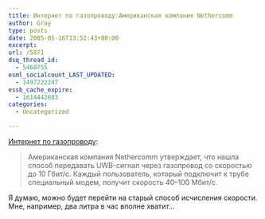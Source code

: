 ```yaml
---
title: Интернет по газопроводу:Американская компания Nethercomm
author: Gray
type: posts
date: 2005-05-16T13:52:43+00:00
excerpt:
url: /5871
dsq_thread_id:
  - 5468755
esml_socialcount_LAST_UPDATED:
  - 1497222247
essb_cache_expire:
  - 1614442883
categories:
  - Uncategorized

---
```








<a href="http://webplanet.ru/news/internet/2005/5/16/gas.html" target="_blank">Интернет по газопроводу</a>:

> Американская компания Nethercomm утверждает, что нашла способ передавать UWB-сигнал через газопровод со скоростью до 10 Гбит/с. Каждый пользователь, который подключит к трубе специальный модем, получит скорость 40&#8211;100 Мбит/c.

Я думаю, можно будет перейти на старый способ исчисления скорости. Мне, например, два литра в час вполне хватит&#8230;